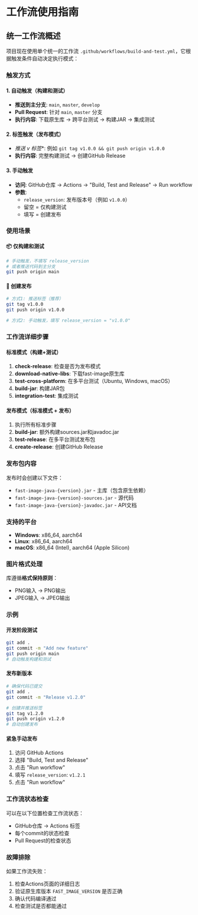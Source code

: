 # 工作流使用指南

## 统一工作流概述

项目现在使用单个统一的工作流 `.github/workflows/build-and-test.yml`，它根据触发条件自动决定执行模式：

### 触发方式

#### 1. 自动触发（构建和测试）
- **推送到主分支**: `main`, `master`, `develop`
- **Pull Request**: 针对 `main`, `master` 分支
- **执行内容**: 下载原生库 → 跨平台测试 → 构建JAR → 集成测试

#### 2. 标签触发（发布模式）
- **推送 v* 标签**: 例如 `git tag v1.0.0 && git push origin v1.0.0`
- **执行内容**: 完整构建测试 → 创建GitHub Release

#### 3. 手动触发
- **访问**: GitHub仓库 → Actions → "Build, Test and Release" → Run workflow
- **参数**:
  - `release_version`: 发布版本号（例如 `v1.0.0`）
  - 留空 = 仅构建测试
  - 填写 = 创建发布

### 使用场景

#### 📦 仅构建和测试
```bash
# 手动触发，不填写 release_version
# 或者推送代码到主分支
git push origin main
```

#### 🚀 创建发布
```bash
# 方式1: 推送标签（推荐）
git tag v1.0.0
git push origin v1.0.0

# 方式2: 手动触发，填写 release_version = "v1.0.0"
```

### 工作流详细步骤

#### 标准模式（构建+测试）
1. **check-release**: 检查是否为发布模式
2. **download-native-libs**: 下载fast-image原生库
3. **test-cross-platform**: 在多平台测试（Ubuntu, Windows, macOS）
4. **build-jar**: 构建JAR包
5. **integration-test**: 集成测试

#### 发布模式（标准模式 + 发布）
1. 执行所有标准步骤
2. **build-jar**: 额外构建sources.jar和javadoc.jar
3. **test-release**: 在多平台测试发布包
4. **create-release**: 创建GitHub Release

### 发布包内容

发布时会创建以下文件：
- `fast-image-java-{version}.jar` - 主库（包含原生依赖）
- `fast-image-java-{version}-sources.jar` - 源代码
- `fast-image-java-{version}-javadoc.jar` - API文档

### 支持的平台

- **Windows**: x86_64, aarch64
- **Linux**: x86_64, aarch64  
- **macOS**: x86_64 (Intel), aarch64 (Apple Silicon)

### 图片格式处理

库遵循**格式保持原则**：
- PNG输入 → PNG输出
- JPEG输入 → JPEG输出

### 示例

#### 开发阶段测试
```bash
git add .
git commit -m "Add new feature"
git push origin main
# 自动触发构建和测试
```

#### 发布新版本
```bash
# 确保代码已提交
git add .
git commit -m "Release v1.2.0"

# 创建并推送标签
git tag v1.2.0
git push origin v1.2.0
# 自动创建发布
```

#### 紧急手动发布
1. 访问 GitHub Actions
2. 选择 "Build, Test and Release"
3. 点击 "Run workflow"
4. 填写 `release_version`: `v1.2.1`
5. 点击 "Run workflow"

### 工作流状态检查

可以在以下位置检查工作流状态：
- GitHub仓库 → Actions 标签
- 每个commit的状态检查
- Pull Request的检查状态

### 故障排除

如果工作流失败：
1. 检查Actions页面的详细日志
2. 验证原生库版本 `FAST_IMAGE_VERSION` 是否正确
3. 确认代码编译通过
4. 检查测试是否都能通过

